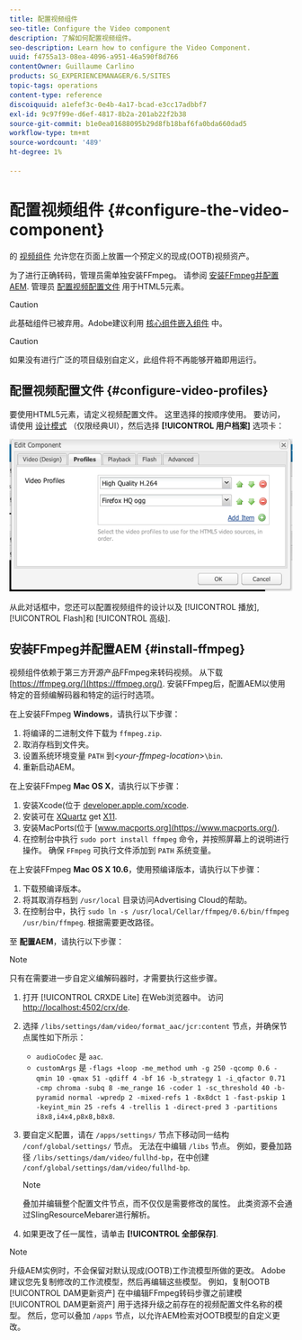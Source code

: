 ```yaml
---
title: 配置视频组件
seo-title: Configure the Video component
description: 了解如何配置视频组件。
seo-description: Learn how to configure the Video Component.
uuid: f4755a13-08ea-4096-a951-46a590f8d766
contentOwner: Guillaume Carlino
products: SG_EXPERIENCEMANAGER/6.5/SITES
topic-tags: operations
content-type: reference
discoiquuid: a1efef3c-0e4b-4a17-bcad-e3cc17adbbf7
exl-id: 9c97f99e-d6ef-4817-8b2a-201ab22f2b38
source-git-commit: b1e0ea01688095b29d8fb18baf6fa0bda660dad5
workflow-type: tm+mt
source-wordcount: '489'
ht-degree: 1%

---
```


# 配置视频组件 {#configure-the-video-component}

的 [视频组件](/help/sites-authoring/default-components-foundation.md#video) 允许您在页面上放置一个预定义的现成(OOTB)视频资产。

为了进行正确转码，管理员需单独安装FFmpeg。 请参阅 [安装FFmpeg并配置AEM](#install-ffmpeg). 管理员 [配置视频配置文件](#configure-video-profiles) 用于HTML5元素。

>[!CAUTION]
>
>此基础组件已被弃用。Adobe建议利用 [核心组件嵌入组件](https://experienceleague.adobe.com/docs/experience-manager-core-components/using/components/embed.html) 中。

>[!CAUTION]
>
>如果没有进行广泛的项目级别自定义，此组件将不再能够开箱即用运行。

## 配置视频配置文件 {#configure-video-profiles}

要使用HTML5元素，请定义视频配置文件。 这里选择的按顺序使用。 要访问，请使用 [设计模式](/help/sites-authoring/default-components-designmode.md) （仅限经典UI），然后选择 **[!UICONTROL 用户档案]** 选项卡：

![chlimage_1-317](assets/chlimage_1-317.png)

从此对话框中，您还可以配置视频组件的设计以及 [!UICONTROL 播放], [!UICONTROL Flash]和 [!UICONTROL 高级].

## 安装FFmpeg并配置AEM {#install-ffmpeg}

视频组件依赖于第三方开源产品FFmpeg来转码视频。 从下载 [https://ffmpeg.org/](https://ffmpeg.org/). 安装FFmpeg后，配置AEM以使用特定的音频编解码器和特定的运行时选项。

在上安装FFmpeg **Windows**，请执行以下步骤：

1. 将编译的二进制文件下载为 `ffmpeg.zip`.
1. 取消存档到文件夹。
1. 设置系统环境变量 `PATH` 到&lt;*your-ffmpeg-location*>`\bin`.
1. 重新启动AEM。

在上安装FFmpeg **Mac OS X**，请执行以下步骤：

1. 安装Xcode(位于 [developer.apple.com/xcode](https://developer.apple.com/xcode/).
1. 安装可在 [XQuartz](https://www.xquartz.org) get [X11](https://support.apple.com/en-us/HT201341).
1. 安装MacPorts(位于 [www.macports.org](https://www.macports.org/).
1. 在控制台中执行 `sudo port install ffmpeg` 命令，并按照屏幕上的说明进行操作。 确保 `FFmpeg` 可执行文件添加到 `PATH` 系统变量。

在上安装FFmpeg **Mac OS X 10.6**，使用预编译版本，请执行以下步骤：

1. 下载预编译版本。
1. 将其取消存档到 `/usr/local` 目录访问Advertising Cloud的帮助。
1. 在控制台中，执行 `sudo ln -s /usr/local/Cellar/ffmpeg/0.6/bin/ffmpeg /usr/bin/ffmpeg`. 根据需要更改路径。

至 **配置AEM**，请执行以下步骤：

>[!NOTE]
>
>只有在需要进一步自定义编解码器时，才需要执行这些步骤。

1. 打开 [!UICONTROL CRXDE Lite] 在Web浏览器中。 访问 [http://localhost:4502/crx/de](http://localhost:4502/crx/de).
2. 选择 `/libs/settings/dam/video/format_aac/jcr:content` 节点，并确保节点属性如下所示：

   * `audioCodec` 是 `aac`.
   * `customArgs` 是 `-flags +loop -me_method umh -g 250 -qcomp 0.6 -qmin 10 -qmax 51 -qdiff 4 -bf 16 -b_strategy 1 -i_qfactor 0.71 -cmp chroma -subq 8 -me_range 16 -coder 1 -sc_threshold 40 -b-pyramid normal -wpredp 2 -mixed-refs 1 -8x8dct 1 -fast-pskip 1 -keyint_min 25 -refs 4 -trellis 1 -direct-pred 3 -partitions i8x8,i4x4,p8x8,b8x8`.

3. 要自定义配置，请在 `/apps/settings/` 节点下移动同一结构 `/conf/global/settings/` 节点。 无法在中编辑 `/libs` 节点。 例如，要叠加路径 `/libs/settings/dam/video/fullhd-bp`，在中创建 `/conf/global/settings/dam/video/fullhd-bp`.

   >[!NOTE]
   >
   >叠加并编辑整个配置文件节点，而不仅仅是需要修改的属性。 此类资源不会通过SlingResourceMebarer进行解析。

4. 如果更改了任一属性，请单击 **[!UICONTROL 全部保存]**.

>[!NOTE]
>
>升级AEM实例时，不会保留对默认现成(OOTB)工作流模型所做的更改。 Adobe建议您先复制修改的工作流模型，然后再编辑这些模型。 例如，复制OOTB [!UICONTROL DAM更新资产] 在中编辑FFmpeg转码步骤之前建模 [!UICONTROL DAM更新资产] 用于选择升级之前存在的视频配置文件名称的模型。 然后，您可以叠加 `/apps` 节点，以允许AEM检索对OOTB模型的自定义更改。
